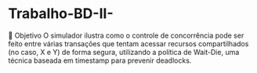 # Trabalho-BD-II-

📌 Objetivo
O simulador ilustra como o controle de concorrência pode ser feito entre várias transações que tentam acessar recursos compartilhados (no caso, X e Y) de forma segura, utilizando a política de Wait-Die, uma técnica baseada em timestamp para prevenir deadlocks.
